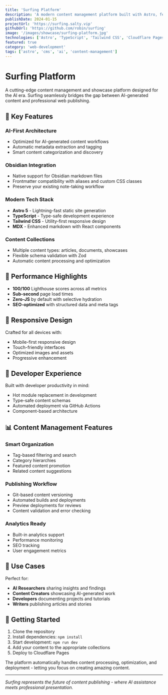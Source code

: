 ```yaml
---
title: 'Surfing Platform'
description: 'A modern content management platform built with Astro, featuring AI content integration and Obsidian compatibility.'
publishDate: 2024-01-15
projectUrl: 'https://surfing.salty.vip'
githubUrl: 'https://github.com/robin/surfing'
image: '/images/showcase/surfing-platform.jpg'
technologies: ['Astro', 'TypeScript', 'Tailwind CSS', 'Cloudflare Pages', 'MDX']
featured: true
category: 'web-development'
tags: ['astro', 'cms', 'ai', 'content-management']
---
```


# Surfing Platform

A cutting-edge content management and showcase platform designed for the AI era. Surfing seamlessly bridges the gap between AI-generated content and professional web publishing.

## 🌟 Key Features

### **AI-First Architecture**

- Optimized for AI-generated content workflows
- Automatic metadata extraction and tagging
- Smart content categorization and discovery

### **Obsidian Integration**

- Native support for Obsidian markdown files
- Frontmatter compatibility with aliases and custom CSS classes
- Preserve your existing note-taking workflow

### **Modern Tech Stack**

- **Astro 5** - Lightning-fast static site generation
- **TypeScript** - Type-safe development experience
- **Tailwind CSS** - Utility-first responsive design
- **MDX** - Enhanced markdown with React components

### **Content Collections**

- Multiple content types: articles, documents, showcases
- Flexible schema validation with Zod
- Automatic content processing and optimization

## 🚀 Performance Highlights

- **100/100** Lighthouse scores across all metrics
- **Sub-second** page load times
- **Zero-JS** by default with selective hydration
- **SEO-optimized** with structured data and meta tags

## 📱 Responsive Design

Crafted for all devices with:

- Mobile-first responsive design
- Touch-friendly interfaces
- Optimized images and assets
- Progressive enhancement

## 🔧 Developer Experience

Built with developer productivity in mind:

- Hot module replacement in development
- Type-safe content schemas
- Automated deployment via GitHub Actions
- Component-based architecture

## 📊 Content Management Features

### **Smart Organization**

- Tag-based filtering and search
- Category hierarchies
- Featured content promotion
- Related content suggestions

### **Publishing Workflow**

- Git-based content versioning
- Automated builds and deployments
- Preview deployments for reviews
- Content validation and error checking

### **Analytics Ready**

- Built-in analytics support
- Performance monitoring
- SEO tracking
- User engagement metrics

## 🎯 Use Cases

Perfect for:

- **AI Researchers** sharing insights and findings
- **Content Creators** showcasing AI-generated work
- **Developers** documenting projects and tutorials
- **Writers** publishing articles and stories

## 🚀 Getting Started

1. Clone the repository
2. Install dependencies: `npm install`
3. Start development: `npm run dev`
4. Add your content to the appropriate collections
5. Deploy to Cloudflare Pages

The platform automatically handles content processing, optimization, and deployment - letting you focus on creating amazing content.

---

_Surfing represents the future of content publishing - where AI assistance meets professional presentation._
